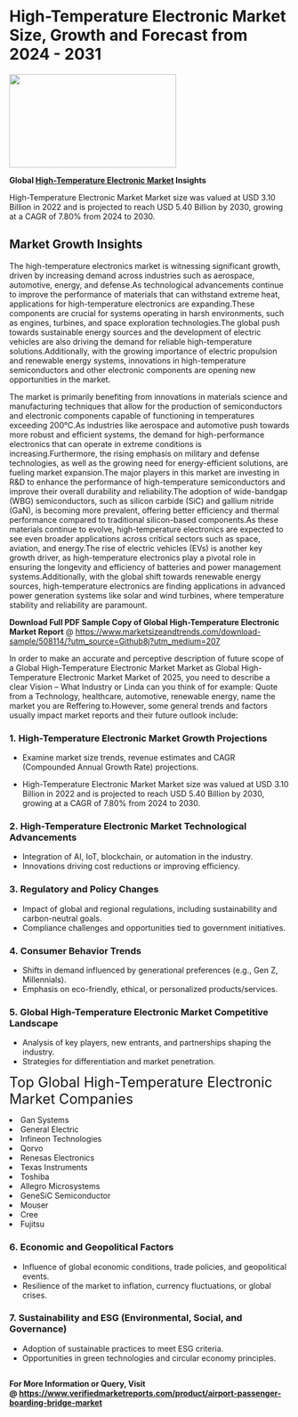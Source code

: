 <H1>High-Temperature Electronic Market Size, Growth and Forecast from 2024 - 2031</H1><img class="aligncenter size-medium wp-image-584254" src="https://thirdeyenews.in/wp-content/uploads/2024/09/Global-Market-Research-300x168.jpeg" alt="" width="300" height="168" /><p><strong>Global&nbsp;<a href="https://www.marketsizeandtrends.com/download-sample/508114/?utm_source=Github8j?utm_medium=207">High-Temperature Electronic Market</a> Insights</strong></p><p>High-Temperature Electronic Market Market size was valued at USD 3.10 Billion in 2022 and is projected to reach USD 5.40 Billion by 2030, growing at a CAGR of 7.80% from 2024 to 2030.</p><p><h2>Market Growth Insights</h2> <p>The high-temperature electronics market is witnessing significant growth, driven by increasing demand across industries such as aerospace, automotive, energy, and defense.As technological advancements continue to improve the performance of materials that can withstand extreme heat, applications for high-temperature electronics are expanding.These components are crucial for systems operating in harsh environments, such as engines, turbines, and space exploration technologies.The global push towards sustainable energy sources and the development of electric vehicles are also driving the demand for reliable high-temperature solutions.Additionally, with the growing importance of electric propulsion and renewable energy systems, innovations in high-temperature semiconductors and other electronic components are opening new opportunities in the market. </p> <p>The market is primarily benefiting from innovations in materials science and manufacturing techniques that allow for the production of semiconductors and electronic components capable of functioning in temperatures exceeding 200°C.As industries like aerospace and automotive push towards more robust and efficient systems, the demand for high-performance electronics that can operate in extreme conditions is increasing.Furthermore, the rising emphasis on military and defense technologies, as well as the growing need for energy-efficient solutions, are fueling market expansion.The major players in this market are investing in R&D to enhance the performance of high-temperature semiconductors and improve their overall durability and reliability.The adoption of wide-bandgap (WBG) semiconductors, such as silicon carbide (SiC) and gallium nitride (GaN), is becoming more prevalent, offering better efficiency and thermal performance compared to traditional silicon-based components.As these materials continue to evolve, high-temperature electronics are expected to see even broader applications across critical sectors such as space, aviation, and energy.The rise of electric vehicles (EVs) is another key growth driver, as high-temperature electronics play a pivotal role in ensuring the longevity and efficiency of batteries and power management systems.Additionally, with the global shift towards renewable energy sources, high-temperature electronics are finding applications in advanced power generation systems like solar and wind turbines, where temperature stability and reliability are paramount.</p><p><span class=""><strong>Download Full PDF Sample Copy of Global High-Temperature Electronic Market Report</strong> @ <a href="https://www.marketsizeandtrends.com/download-sample/508114/?utm_source=Github8j?utm_medium=207" target="_blank">https://www.marketsizeandtrends.com/download-sample/508114/?utm_source=Github8j?utm_medium=207</a></span></p><p>In order to make an accurate and perceptive description of future scope of a Global&nbsp;High-Temperature Electronic Market Market as Global&nbsp;High-Temperature Electronic Market Market of 2025, you need to describe a clear Vision &ndash; What Industry or Linda can you think of for example: Quote from a Technology, healthcare, automotive, renewable energy, name the market you are Reffering to.However, some general trends and factors usually impact market reports and their future outlook include:</p><h3>1.&nbsp;<strong>High-Temperature Electronic Market Growth Projections</strong></h3><ul><li>Examine market size trends, revenue estimates and CAGR (Compounded Annual Growth Rate) projections.</li><li><p>High-Temperature Electronic Market Market size was valued at USD 3.10 Billion in 2022 and is projected to reach USD 5.40 Billion by 2030, growing at a CAGR of 7.80% from 2024 to 2030.</p></li></ul><h3>2.&nbsp;<strong>High-Temperature Electronic Market Technological Advancements</strong></h3><ul><li>Integration of AI, IoT, blockchain, or automation in the industry.</li><li>Innovations driving cost reductions or improving efficiency.</li></ul><h3>3.&nbsp;<strong>Regulatory and Policy Changes</strong></h3><ul><li>Impact of global and regional regulations, including sustainability and carbon-neutral goals.</li><li>Compliance challenges and opportunities tied to government initiatives.</li></ul><h3>4.&nbsp;<strong>Consumer Behavior Trends</strong></h3><ul><li>Shifts in demand influenced by generational preferences (e.g., Gen Z, Millennials).</li><li>Emphasis on eco-friendly, ethical, or personalized products/services.</li></ul><h3>5.&nbsp;<strong>Global High-Temperature Electronic Market Competitive Landscape</strong></h3><ul><li>Analysis of key players, new entrants, and partnerships shaping the industry.</li><li>Strategies for differentiation and market penetration.</li></ul><p data-pm-slice="1 1 []"><span style="color: inherit; font-family: inherit; font-size: 25px;">Top Global High-Temperature Electronic Market Companies</span></p><div class="" data-test-id=""><p><li>Gan Systems</li><li> General Electric</li><li> Infineon Technologies</li><li> Qorvo</li><li> Renesas Electronics</li><li> Texas Instruments</li><li> Toshiba</li><li> Allegro Microsystems</li><li> GeneSiC Semiconductor</li><li> Mouser</li><li> Cree</li><li> Fujitsu</li></p></div><h3>6.&nbsp;<strong>Economic and Geopolitical Factors</strong></h3><ul><li>Influence of global economic conditions, trade policies, and geopolitical events.</li><li>Resilience of the market to inflation, currency fluctuations, or global crises.</li></ul><h3>7.&nbsp;<strong>Sustainability and ESG (Environmental, Social, and Governance)</strong></h3><ul><li>Adoption of sustainable practices to meet ESG criteria.</li><li>Opportunities in green technologies and circular economy principles.</li></ul><h2><strong style="font-size: 14px;">For More Information or Query, Visit @&nbsp;</strong><a style="background-color: #ffffff; font-size: 14px;" href="https://www.marketsizeandtrends.com/report/high-temperature-electronic-market/" target="_blank">https://www.verifiedmarketreports.com/product/airport-passenger-boarding-bridge-market</a></h2>